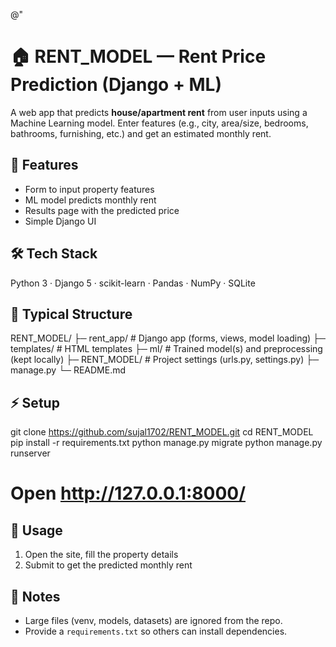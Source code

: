 @"
# 🏠 RENT_MODEL — Rent Price Prediction (Django + ML)

A web app that predicts **house/apartment rent** from user inputs using a Machine Learning model.
Enter features (e.g., city, area/size, bedrooms, bathrooms, furnishing, etc.) and get an estimated monthly rent.

## 🚀 Features
- Form to input property features
- ML model predicts monthly rent
- Results page with the predicted price
- Simple Django UI

## 🛠️ Tech Stack
Python 3 · Django 5 · scikit-learn · Pandas · NumPy · SQLite

## 📂 Typical Structure
RENT_MODEL/
├─ rent_app/               # Django app (forms, views, model loading)
├─ templates/              # HTML templates
├─ ml/                     # Trained model(s) and preprocessing (kept locally)
├─ RENT_MODEL/             # Project settings (urls.py, settings.py)
├─ manage.py
└─ README.md

## ⚡ Setup
git clone https://github.com/sujal1702/RENT_MODEL.git
cd RENT_MODEL
pip install -r requirements.txt
python manage.py migrate
python manage.py runserver
# Open http://127.0.0.1:8000/

## 🎯 Usage
1) Open the site, fill the property details
2) Submit to get the predicted monthly rent

## 📌 Notes
- Large files (venv, models, datasets) are ignored from the repo.
- Provide a `requirements.txt` so others can install dependencies.

